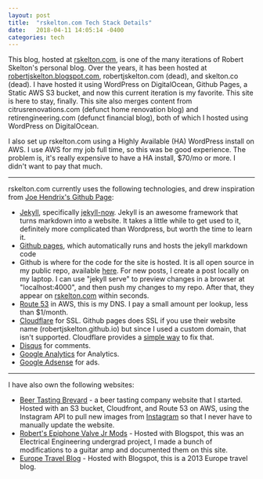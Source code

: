 ```yaml
---
layout: post
title:  "rskelton.com Tech Stack Details"
date:   2018-04-11 14:05:14 -0400
categories: tech
---
```


This blog, hosted at [rskelton.com](https://rskelton.com), is one of the many iterations of Robert Skelton's personal blog. Over the years, it has been hosted at [robertjskelton.blogspot.com](https://robertjskelton.blogspot.com), robertjskelton.com (dead), and skelton.co (dead). I have hosted it using WordPress on DigitalOcean, Github Pages, a Static AWS S3 bucket, and now this current iteration is my favorite. This site is here to stay, finally. This site also merges content from citrusrenovations.com (defunct home renovation blog) and retirengineering.com (defunct financial blog), both of which I hosted using WordPress on DigitalOcean.

I also set up rskelton.com using a Highly Available (HA) WordPress install on AWS. I use AWS for my job full time, so this was be good experience. The problem is, it's really expensive to have a HA install, $70/mo or more. I didn't want to pay that much.

----

rskelton.com currently uses the following technologies, and drew inspiration from [Joe Hendrix's Github Page](https://hendrixjoseph.github.io):
* [Jekyll](https://jekyllrb.com/), specifically [jekyll-now](https://www.jekyllnow.com/). Jekyll is an awesome framework that turns markdown into a website. It takes a little while to get used to it, definitely more complicated than Wordpress, but worth the time to learn it.
* [Github pages](https://pages.github.com/), which automatically runs and hosts the jekyll markdown code
* Github is where for the code for the site is hosted. It is all open source in my public repo, available [here](https://github.com/robertjskelton/robertjskelton.github.io). For new posts, I create a post locally on my laptop. I can use "jekyll serve" to preview changes in a browser at "localhost:4000", and then push my changes to my repo. After that, they appear on [rskelton.com](https://rskelton.com) within seconds.
* [Route 53](https://aws.amazon.com/route53/) in AWS, this is my DNS. I pay a small amount per lookup, less than $1/month.
* [Cloudflare](https://www.cloudflare.com) for SSL. Github pages does SSL if you use their website name (robertjskelton.github.io) but since I used a custom domain, that isn't supported. Cloudflare provides a [simple way](https://blog.cloudflare.com/secure-and-fast-github-pages-with-cloudflare/) to fix that.
* [Disqus](https://disqus.com/) for comments.
* [Google Analytics](https://analytics.google.com) for Analytics.
* [Google Adsense](https://www.google.com/adsense) for ads.

----

I have also own the following websites:
* [Beer Tasting Brevard](https://beertastingbrevard.com) - a beer tasting company website that I started. Hosted with an S3 bucket, Cloudfront, and Route 53 on AWS, using the Instagram API to pull new images from [Instagram](https://www.instagram.com/beertastingbrevard) so that I never have to manually update the website.
* [Robert's Epiphone Valve Jr Mods](http://robertsvalvejrmods.blogspot.com) - Hosted with Blogspot, this was an Electrical Engineering undergrad project, I made a bunch of modifications to a guitar amp and documented them on this site.
* [Europe Travel Blog](http://robertandashleightakeeurope.blogspot.com) - Hosted with Blogspot, this is a 2013 Europe travel blog.
